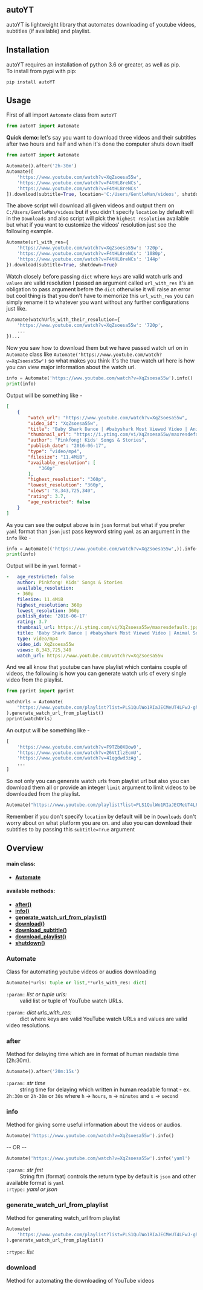 ## autoYT
autoYT is lightweight library that automates downloading of youtube videos, subtitles (if available) and playlist.

## Installation
autoYT requires an installation of python 3.6 or greater, as well as pip. <br>
To install from pypi with pip:
```
pip install autoYT
```

## Usage
First of all import `Automate` class from `autoYT`

```python
from autoYT import Automate
```
**Quick demo:** let's say you want to download three videos and their subtitles after two hours and half and when it's done the computer shuts down itself
```python
from autoYT import Automate

Automate().after('2h-30m')
Automate([
	'https://www.youtube.com/watch?v=XqZsoesa55w',
	'https://www.youtube.com/watch?v=F4tHL8reNCs',
	'https://www.youtube.com/watch?v=F4tHL8reNCs'
]).download(subtitle=True, location='C:/Users/GentleMan/videos', shutdown=True)
```
The above script will download all given videos and output them on `C:/Users/GentleMan/videos` but if you didn't specify `location` by default will in the `Downloads` and also script will pick the `highest resolution` available
but what if you want to customize the videos' resolution just see the following example.

```python
Automate(url_with_res={
	'https://www.youtube.com/watch?v=XqZsoesa55w': '720p',
	'https://www.youtube.com/watch?v=F4tHL8reNCs': '1080p',
	'https://www.youtube.com/watch?v=F4tHL8reNCs': '144p'
}).download(subtitle=True, shutdown=True)
```
Watch closely before passing `dict` where `keys` are valid watch urls and `values` are valid resolution I passed an argument called `url_with_res` it's an obligation to pass argument before the `dict` otherwise it will raise an error but cool thing is that you don't have to memorize this `url_with_res` you can simply rename it to whatever you want without any further configurations just like.
```python
Automate(watchUrls_with_their_resolution={
    'https://www.youtube.com/watch?v=XqZsoesa55w': '720p',
    ...
})...

```
Now you saw how to download them but we have passed watch url on in `Automate` class like `Automate('https://www.youtube.com/watch?v=XqZsoesa55w')` so what makes you think it's the true watch url
here is how you can view major information about the watch url.
```python
info = Automate('https://www.youtube.com/watch?v=XqZsoesa55w').info()
print(info)
```
Output will be something like - 

```json
[
    {
        "watch_url": "https://www.youtube.com/watch?v=XqZsoesa55w",
        "video_id": "XqZsoesa55w",
        "title": "Baby Shark Dance | #babyshark Most Viewed Video | Animal Songs | PINKFONG Songs for Children",
        "thumbnail_url": "https://i.ytimg.com/vi/XqZsoesa55w/maxresdefault.jpg",
        "author": "Pinkfong! Kids' Songs & Stories",
        "publish_date": "2016-06-17",
        "type": "video/mp4",
        "filesize": "11.4MiB",
        "available_resolution": [
            "360p"
        ],
        "highest_resolution": "360p",
        "lowest_resolution": "360p",
        "views": "8,343,725,340",
        "rating": 3.7,
        "age_restricted": false
    }
]
```
As you can see the output above is in `json` format but what if you prefer `yaml` format than `json` just pass keyword string `yaml` as an argument in the `info` like -

```python
info = Automate(('https://www.youtube.com/watch?v=XqZsoesa55w',)).info('yaml')
print(info)
```
Output will be in `yaml` format -

```yaml
-   age_restricted: false
    author: Pinkfong! Kids' Songs & Stories
    available_resolution:
    - 360p
    filesize: 11.4MiB
    highest_resolution: 360p
    lowest_resolution: 360p
    publish_date: '2016-06-17'
    rating: 3.7
    thumbnail_url: https://i.ytimg.com/vi/XqZsoesa55w/maxresdefault.jpg
    title: 'Baby Shark Dance | #babyshark Most Viewed Video | Animal Songs | PINKFONG Songs for Children'
    type: video/mp4
    video_id: XqZsoesa55w
    views: 8,343,725,340
    watch_url: https://www.youtube.com/watch?v=XqZsoesa55w

```
And we all know that youtube can have playlist which contains couple of videos, the following is how you can generate watch urls of every single video from the playlist.

```python
from pprint import pprint

watchUrls = Automate(
    "https://www.youtube.com/playlist?list=PLS1QulWo1RIaJECMeUT4LFwJ-ghgoSH6n"
).generate_watch_url_from_playlist()
pprint(watchUrls)
```
An output will be something like -
```python
[
    'https://www.youtube.com/watch?v=F9TZb0XBow0',
    'https://www.youtube.com/watch?v=26VtIlzEcmU',
    'https://www.youtube.com/watch?v=41qgdwd3zAg',
    ...
]
```

So not only you can generate watch urls from playlist url but also you can download them all or provide an integer `limit` argument to limit videos to be downloaded from the playlist.

```python
Automate("https://www.youtube.com/playlist?list=PLS1QulWo1RIaJECMeUT4LFwJ-ghgoSH6n").download_playlist(limit=10)
```
Remember if you don't specify `location` by default will be in `Downloads` don't worry about on what platform you are on. and also you can download their subtitles to by passing this `subtitle=True` argument

## Overview
#### main class:
- **[Automate](#automate)**

#### available methods:
- **[after()](#after)**
- **[info()](#info)**
- **[generate_watch_url_from_playlist()](#generate_watch_url_from_playlist)**
- **[download()](#download)**
- **[download_subtitle()](#download_subtitle)**
- **[download_playlist()](#download_playlist)**
- **[shutdown()](#shutdown)**

### Automate
Class for automating youtube videos or audios downloading
```python
Automate(*urls: tuple or list,**urls_with_res: dict)
```
`:param:` *list or tuple urls:*<br>
&nbsp;&nbsp;&nbsp;&nbsp;&nbsp;&nbsp;&nbsp;&nbsp; valid list or tuple of YouTube watch URLs.

`:param:` *dict urls_with_res:*<br>
&nbsp;&nbsp;&nbsp;&nbsp;&nbsp;&nbsp;&nbsp;&nbsp; dict where keys are valid YouTube watch URLs and values are valid video resolutions.

### after
Method for delaying time which are in format of human readable time (2h:30m).
```python
Automate().after('20m:15s')
```
`:param:` *str time*<br>
&nbsp;&nbsp;&nbsp;&nbsp;&nbsp;&nbsp;&nbsp;&nbsp; string time for delaying which written in human readable format - ex.
`2h:30m` or `2h-30m` or `30s` where `h` -> `hours`, `m` -> `minutes` and `s` -> `second`

### info 
Method for giving some useful information about the videos or audios.
```python
Automate('https://www.youtube.com/watch?v=XqZsoesa55w').info()
```
-- OR --
```python
Automate('https://www.youtube.com/watch?v=XqZsoesa55w').info('yaml')
```
`:param:` *str fmt*<br>
&nbsp;&nbsp;&nbsp;&nbsp;&nbsp;&nbsp;&nbsp;&nbsp; String ftm (format) controls the return type by default is `json` and other available format is `yaml`<br>
`:rtype:` *yaml or json*

### generate_watch_url_from_playlist
Method for generating watch_url from playlist <br>

```python
Automate(
    'https://www.youtube.com/playlist?list=PLS1QulWo1RIaJECMeUT4LFwJ-ghgoSH6n'
).generate_watch_url_from_playlist()
```
`:rtype:` *list*
### download
Method for automating the downloading of YouTube videos
```

```
